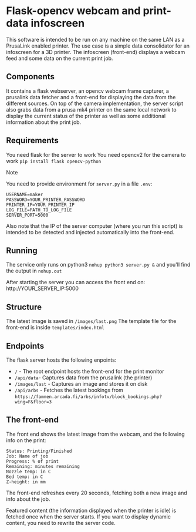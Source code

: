 # Flask-opencv webcam and print-data infoscreen #
This software is intended to be run on any machine on the same LAN as a PrusaLink enabled printer.
The use case is a simple data consolidator for an infoscreen for a 3D printer.
The infoscreen (front-end) displays a webcam feed and some data on the current print job.

## Components ##
It contains a flask webserver, an opencv webcam frame capturer, 
a prusalink data fetcher and a front-end for displaying the data from the different sources.
On top of the camera implementation, the server script also grabs data 
from a prusa mk4 printer on the same local network to display the current status 
of the printer as well as some additional information about the print job.

## Requirements ##
You need flask for the server to work
You need opencv2 for the camera to work
`pip install flask opencv-python`

> [!NOTE]
> You need to provide environment for `server.py` in a file `.env`:
> ```
> USERNAME=maker
> PASSWORD=YOUR_PRINTER_PASSWORD
> PRINTER_IP=YOUR_PRINTER_IP 
> LOG_FILE=PATH_TO_LOG_FILE
> SERVER_PORT=5000
>```
> Also note that the IP of the server computer (where you run this script) is intended to be detected 
> and injected automatically into the front-end.


## Running ##
The service only runs on python3
`nohup python3 server.py &`
and you'll find the output in `nohup.out`

After starting the server you can access the front end on:
http://YOUR_SERVER_IP:5000

## Structure ##
The latest image is saved in `/images/last.png`
The template file for the front-end is inside `templates/index.html`

## Endpoints ##
The flask server hosts the following enpoints:
- `/` - The root endpoint hosts the front-end for the print monitor
- `/api/data`- Captures data from the prusalink (the printer)
- `/images/last` - Captures an image and stores it on disk
- `/api/arbs` - Fetches the latest bookings from `https://famnen.arcada.fi/arbs/infotv/block_bookings.php?wing=F&floor=3`

## The front-end ##
The front end shows the latest image from the webcam, and the following info on the print:
```
Status: Printing/Finished
Job: Name of job
Progress: % of print
Remaining: minutes remaining
Nozzle temp: in C
Bed temp: in C
Z-height: in mm
```
The front-end refreshes every 20 seconds, fetching both a new image and info about the job.

Featured content (the information displayed when the printer is idle) is fetched once when the server starts. 
If you want to display dynamic content, you need to rewrite the server code.
